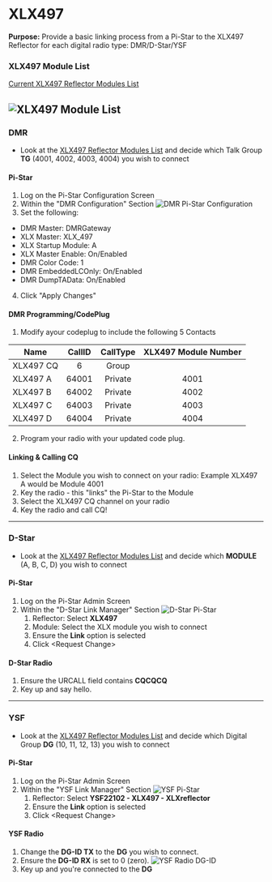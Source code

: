 # XLX497
**Purpose:** Provide a basic linking process from a Pi-Star to the XLX497 Reflector for each digital radio type: DMR/D-Star/YSF
### XLX497 Module List

[Current XLX497 Reflector Modules List](http://xlx497.k8oi.net/index.php?show=modules)

![XLX497 Module List](https://github.com/k8oi/XLX497/blob/main/XLX497%20Module%20List%20Screenshot.png)
---
### DMR
  - Look at the [XLX497 Reflector Modules List](http://xlx497.k8oi.net/index.php?show=modules) and decide which Talk Group **TG** (4001, 4002, 4003, 4004) you wish to connect
#### Pi-Star
1. Log on the Pi-Star Configuration Screen
2. Within the "DMR Configuration" Section
![DMR Pi-Star Configuration](https://github.com/k8oi/XLX497/blob/main/XLX497%20DMR%20Pi-Star%20Configuration%20Settings.png)
3. Set the following:
  - DMR Master: DMRGateway
  - XLX Master: XLX_497
  - XLX Startup Module: A
  - XLX Master Enable: On/Enabled
  - DMR Color Code: 1
  - DMR EmbeddedLCOnly: On/Enabled
  - DMR DumpTAData: On/Enabled
4. Click "Apply Changes"

#### DMR Programming/CodePlug
1. Modify ayour codeplug to include the following 5 Contacts

| Name | CallID | CallType | XLX497 Module Number |
| ---------- | :-------: | :---: | :---: |
| XLX497 CQ | 6 | Group | |
| XLX497 A | 64001 | Private | 4001 |
| XLX497 B | 64002 | Private | 4002 |
| XLX497 C | 64003 | Private | 4003 |
| XLX497 D | 64004 | Private | 4004 |

2. Program your radio with your updated code plug.
#### Linking & Calling CQ
1. Select the Module you wish to connect on your radio: Example XLX497 A would be Module 4001
2. Key the radio - this "links" the Pi-Star to the Module
3. Select the XLX497 CQ channel on your radio
4. Key the radio and call CQ!
   
---
### D-Star
  - Look at the [XLX497 Reflector Modules List](http://xlx497.k8oi.net/index.php?show=modules) and decide which **MODULE** (A, B, C, D) you wish to connect
#### Pi-Star
1. Log on the Pi-Star Admin Screen
2. Within the "D-Star Link Manager" Section
![D-Star Pi-Star](https://github.com/k8oi/XLX497/blob/main/XLX497%20D-Star%20Pi-Star%20Link%20Screenshot.png)
    1. Reflector: Select **XLX497**
    2. Module: Select the XLX module you wish to connect
    3. Ensure the **Link** option is selected
    4. Click \<Request Change\>
#### D-Star Radio
1. Ensure the URCALL field contains **CQCQCQ**
2. Key up and say hello.
---
### YSF
  - Look at the [XLX497 Reflector Modules List](http://xlx497.k8oi.net/index.php?show=modules) and decide which Digital Group **DG** (10, 11, 12, 13) you wish to connect
#### Pi-Star
1. Log on the Pi-Star Admin Screen
2. Within the "YSF Link Manager" Section
![YSF Pi-Star](https://github.com/k8oi/XLX497/blob/main/XLX497%20YSF%20Pi-Star%20Link%20Screen%20Configuration.png)
    1. Reflector: Select **YSF22102 - XLX497 - XLXreflector**
    2. Ensure the **Link** option is selected
    3. Click \<Request Change\>
#### YSF Radio
1. Change the **DG-ID TX** to the **DG** you wish to connect.
2. Ensure the **DG-ID RX** is set to 0 (zero).
![YSF Radio DG-ID](https://github.com/k8oi/XLX497/blob/main/YSF%20Radio%20-%20Set%20DG-ID%20TX.png)
4. Key up and you're connected to the **DG**
